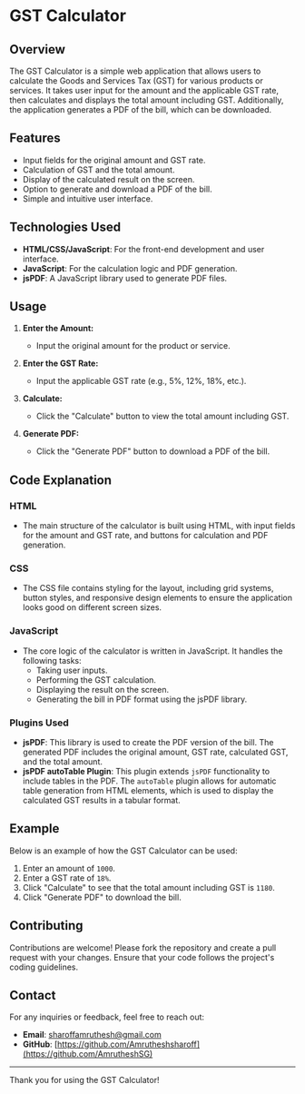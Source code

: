 # GST Calculator

## Overview

The GST Calculator is a simple web application that allows users to calculate the Goods and Services Tax (GST) for various products or services. It takes user input for the amount and the applicable GST rate, then calculates and displays the total amount including GST. Additionally, the application generates a PDF of the bill, which can be downloaded.

## Features

- Input fields for the original amount and GST rate.
- Calculation of GST and the total amount.
- Display of the calculated result on the screen.
- Option to generate and download a PDF of the bill.
- Simple and intuitive user interface.

## Technologies Used

- **HTML/CSS/JavaScript**: For the front-end development and user interface.
- **JavaScript**: For the calculation logic and PDF generation.
- **jsPDF**: A JavaScript library used to generate PDF files.


## Usage

1. **Enter the Amount:**
   - Input the original amount for the product or service.

2. **Enter the GST Rate:**
   - Input the applicable GST rate (e.g., 5%, 12%, 18%, etc.).

3. **Calculate:**
   - Click the "Calculate" button to view the total amount including GST.

4. **Generate PDF:**
   - Click the "Generate PDF" button to download a PDF of the bill.

## Code Explanation

### HTML

- The main structure of the calculator is built using HTML, with input fields for the amount and GST rate, and buttons for calculation and PDF generation.

### CSS

- The CSS file contains styling for the layout, including grid systems, button styles, and responsive design elements to ensure the application looks good on different screen sizes.

### JavaScript

- The core logic of the calculator is written in JavaScript. It handles the following tasks:
  - Taking user inputs.
  - Performing the GST calculation.
  - Displaying the result on the screen.
  - Generating the bill in PDF format using the jsPDF library.

### Plugins Used

- **jsPDF**: This library is used to create the PDF version of the bill. The generated PDF includes the original amount, GST rate, calculated GST, and the total amount.
- **jsPDF autoTable Plugin**: This plugin extends `jsPDF` functionality to include tables in the PDF. The `autoTable` plugin allows for automatic table generation from HTML elements, which is used to display the calculated GST results in a tabular format.

## Example

Below is an example of how the GST Calculator can be used:

1. Enter an amount of `1000`.
2. Enter a GST rate of `18%`.
3. Click "Calculate" to see that the total amount including GST is `1180`.
4. Click "Generate PDF" to download the bill.

## Contributing

Contributions are welcome! Please fork the repository and create a pull request with your changes. Ensure that your code follows the project's coding guidelines.


## Contact

For any inquiries or feedback, feel free to reach out:

- **Email**: [sharoffamruthesh@gmail.com](mailto:sharoffamruthesh@gmail.com)
- **GitHub**: [https://github.com/Amrutheshsharoff](https://github.com/AmrutheshSG)

---

Thank you for using the GST Calculator!
